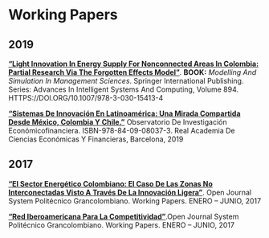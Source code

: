 # Working Papers

##  2019

[**“Light Innovation In Energy Supply For Nonconnected Areas In Colombia: Partial Research Via The Forgotten Effects Model”**](https://link.springer.com/chapter/10.1007/978-3-030-15413-4_4). **BOOK:** _Modelling And Simulation In Management Sciences_. Springer International Publishing. Series: Advances In Intelligent Systems And Computing, Volume 894.
HTTPS://DOI.ORG/10.1007/978-3-030-15413-4

[**“Sistemas De Innovación En Latinoamérica: Una Mirada Compartida Desde México, Colombia Y Chile.”**](https://racef.es/archivos/publicaciones/mo_54_19_sistemas_innov_latinoamerica_libro_definitivo.pdf)
Observatorio De Investigación Económicofinanciera. ISBN-978-84-09-08037-3. Real Academia De Ciencias Económicas Y Financieras, Barcelona, 2019


## 2017

[**“El Sector Energético Colombiano: El Caso De Las Zonas No Interconectadas Visto A Través De La Innovación Ligera”**](https://www.semanticscholar.org/paper/EL-SECTOR-ENERG%C3%89TICO-COLOMBIANO%3A-EL-CASO-DE-LAS-NO-Triana-Escobar/b73875d0565fe8c8a53a2a0eca9f6f1752d68b76#related-papers). Open Journal System Politécnico Grancolombiano. Working Papers. ENERO – JUNIO, 2017

[**“Red Iberoamericana Para La Competitividad”**](https://journal.poligran.edu.co/index.php/wpmgem/article/view/972).Open Journal System Politécnico Grancolombiano. Working Papers. ENERO – JUNIO, 2017
